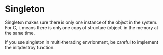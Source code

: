 # Singleton

Singleton makes sure there is only one instance of the object in the system. For C, it means there is only one copy of structure (object) in the memory at the same time.

If you use singleton in multi-therading envrionment, be careful to implement the init/destroy function.
